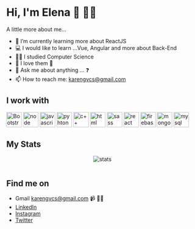 # Hi, I'm Elena 👋 :woman_technologist:


A little more about me...
- 🌱 I’m currently learning more about ReactJS
- 💻 I would like to learn ...Vue, Angular and more about Back-End
- 👩‍🎓 I studied Computer Science
- 👩 I love them 🐶
- 💬 Ask me about anything ... ❓
- 📫 How to reach me: karengvcs@gmail.com

## I work with
<p float="left">
<img height="40"  src="https://firebasestorage.googleapis.com/v0/b/myportfolio-5ee7d.appspot.com/o/skills%2Fbootstrap.png?alt=media&token=581ee04b-9e22-4e31-b372-f72e8285e829" alt="Bootstrap">
<img height="40" src="https://firebasestorage.googleapis.com/v0/b/myportfolio-5ee7d.appspot.com/o/skills%2Fjs.png?alt=media&token=d33f304b-d850-4052-a560-4ec27091c528" alt="node">

<img height="40" src="https://firebasestorage.googleapis.com/v0/b/myportfolio-5ee7d.appspot.com/o/skills%2Fjavascript.png?alt=media&token=137c78f7-a397-4454-9eec-2576f431a03b" alt="javascript">

<img  height="40" src="https://firebasestorage.googleapis.com/v0/b/myportfolio-5ee7d.appspot.com/o/skills%2Fpython.png?alt=media&token=c4e0dd5b-b9fe-4a52-aa2b-04d388d22791" alt="pyhton">

<img height="40" src="https://firebasestorage.googleapis.com/v0/b/myportfolio-5ee7d.appspot.com/o/skills%2Fc%2B%2B.png?alt=media&token=aa06bdf7-dedc-4cfc-9b0e-233c6be38ef6" alt="c++">

<img height="40" src="https://firebasestorage.googleapis.com/v0/b/myportfolio-5ee7d.appspot.com/o/skills%2Fhtml.png?alt=media&token=5bf16460-f8e9-4887-b3d9-1edc9656c079" alt="html">

<img height="40" src="https://firebasestorage.googleapis.com/v0/b/myportfolio-5ee7d.appspot.com/o/skills%2Fsass.png?alt=media&token=8aae7470-5b7f-4692-9aaf-6d20ee2df44d" alt="sass">
  
<img height="40" src="https://firebasestorage.googleapis.com/v0/b/myportfolio-5ee7d.appspot.com/o/skills%2Freactjs.png?alt=media&token=fa02908a-6c15-4d32-8365-083bf1dbb83c" alt="react">
  
<img height="40" src="https://firebasestorage.googleapis.com/v0/b/myportfolio-5ee7d.appspot.com/o/skills%2Ffirebase-logo.png?alt=media&token=2e08bdfd-b188-48f5-8027-efa8c6054a3f" alt="firebase">
  
<img height="40" src="https://firebasestorage.googleapis.com/v0/b/myportfolio-5ee7d.appspot.com/o/skills%2Fmongodb.png?alt=media&token=1dbfd446-d9d2-47c8-925d-b074f0a65f29" alt="mongodb">
  
<img height="40" src="https://firebasestorage.googleapis.com/v0/b/myportfolio-5ee7d.appspot.com/o/skills%2Fmysql.png?alt=media&token=5d7edb9e-1395-4cbc-9331-dcadad2b3ee8" alt="mysql">
  </p>


## My Stats
<p align="center">
<img src="https://github-readme-stats.vercel.app/api?username=HLena&show_icons=true&theme=cobalt" alt="stats">
</p>
<p align="center">
<img src="https://github-readme-stats.vercel.app/api/top-langs/?username=HLena&langs_count=8" alt=""></p>

## Find me on

- Gmail    karengvcs@gmail.com 📹 ✍🏾
- <a href="https://www.linkedin.com/in/elena-gordillo/"> LinkedIn</a> 
- <a href="https://www.instagram.com/kgordillov/"> Instagram</a> 
- <a href="https://twitter.com/g_hlena">Twitter</a>





